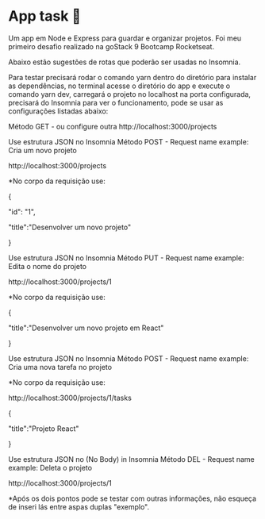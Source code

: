 # App task 🚀


Um app em Node e Express para guardar e organizar projetos. Foi meu primeiro desafio realizado na goStack 9  Bootcamp Rocketseat.

Abaixo estão sugestões de rotas que poderão ser usadas no Insomnia.

Para testar precisará rodar o comando yarn dentro do diretório para instalar as dependências, no terminal acesse o diretório do app e execute o comando yarn dev, carregará o projeto no localhost na porta configurada, precisará do Insomnia para ver o funcionamento, pode se usar as configurações listadas abaixo:

Método GET - ou configure outra http://localhost:3000/projects

Use estrutura JSON no Insomnia Método POST - Request name example: Cria um novo projeto

http://localhost:3000/projects

*No corpo da requisição use:

{

"id": "1",

"title":"Desenvolver um novo projeto"

}

Use estrutura JSON no Insomnia Método PUT - Request name example: Edita o nome do projeto

http://localhost:3000/projects/1

*No corpo da requisição use:

{

"title":"Desenvolver um novo projeto em React"

}

Use estrutura JSON no Insomnia Método POST - Request name example: Cria uma nova tarefa no projeto

*No corpo da requisição use:

http://localhost:3000/projects/1/tasks

{

"title":"Projeto React"

}

Use estrutura JSON no (No Body) in Insomnia Método DEL - Request name example: Deleta o projeto

http://localhost:3000/projects/1

*Após os dois pontos pode se testar com outras informações, não esqueça de inseri lás entre aspas duplas "exemplo".
